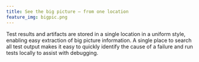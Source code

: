 ```yaml
---
title: See the big picture – from one location
feature_img: bigpic.png
---
```


Test results and artifacts are stored in a single location in a uniform style, enabling easy extraction of big picture information. A single place to search all test output makes it easy to quickly identify the cause of a failure and run tests locally to assist with debugging.
